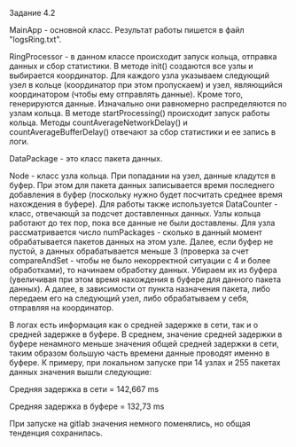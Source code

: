 Задание 4.2

MainApp - основной класс. Результат работы пишется в файл "logsRing.txt". 

RingProcessor - в данном классе происходит запуск кольца, отправка данных и сбор статистики. В методе init() создаются все узлы и выбирается координатор. Для каждого узла указываем следующий узел в кольце (координатор при этом пропускаем) и узел, являющийся координатором (чтобы ему отправлять данные). Кроме того, генерируются данные. Изначально они равномерно распределяются по узлам кольца. В методе startProcessing() происходит запуск работы кольца. Методы countAverageNetworkDelay() и countAverageBufferDelay() отвечают за сбор статистики и ее запись в логи.

DataPackage - это класс пакета данных.

Node - класс узла кольца. При попадании на узел, данные кладутся в буфер. При этом для пакета данных записывается время последнего добавления в буфер (поскольку нужно будет посчитать среднее время нахождения в буфере). Для работы также используется DataCounter - класс, отвечающй за подсчет доставленных данных. Узлы кольца работают до тех пор, пока все данные не были доставлены. Для узла рассматривается число numPackages - сколько в данный момент обрабатывается пакетов данных на этом узле. Далее, если буфер не пустой, а данных обрабатывается меньше 3 (проверка за счет compareAndSet - чтобы не было некорректной ситуации с 4 и более обработками), то начинаем обработку данных. Убираем их из буфера (увеличивая при этом время нахождения в буфере для данного пакета данных). А далее, в зависимости от пункта назначения пакета, либо передаем его на следующий узел, либо обрабатываем у себя, отправляя на координатор.

В логах есть информация как о средней задержке в сети, так и о средней задержке в буфере. В среднем, значение средней задержки в буфере ненамного меньше значения общей средней задержки в сети, таким образом большую часть времени данные проводят именно в буфере. К примеру, при локальном запуске при 14 узлах и 255 пакетах данных значения вышли следующие:

Средняя задержка в сети = 142,667 ms

Средняя задержка в буфере = 132,73 ms

При запуске на gitlab значения немного поменялись, но общая тенденция сохранилась. 